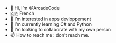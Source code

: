 - 👋 Hi, I’m @ArcadeCode
- 🇨🇵 French
- 👀 I’m interested in apps devloppement
- 🌱 I’m currently learning C# and Python
- 💞️ I’m looking to collaborate with my own person
- 📫 How to reach me : don't reach me.

<!---
ArcadeCode/ArcadeCode is a ✨ special ✨ repository because its `README.md` (this file) appears on your GitHub profile.
You can click the Preview link to take a look at your changes.
--->
